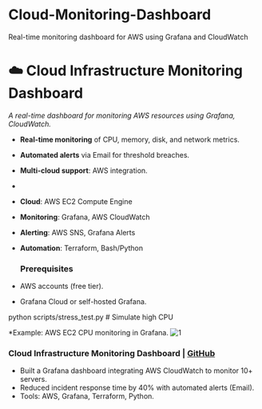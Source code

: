 # Cloud-Monitoring-Dashboard
Real-time monitoring dashboard for AWS using Grafana and CloudWatch

# ☁️ Cloud Infrastructure Monitoring Dashboard  
*A real-time dashboard for monitoring AWS resources using Grafana, CloudWatch.*  

- **Real-time monitoring** of CPU, memory, disk, and network metrics.  
- **Automated alerts** via Email for threshold breaches.  
- **Multi-cloud support**: AWS integration.
- 
 - **Cloud**: AWS EC2 Compute Engine  
- **Monitoring**: Grafana, AWS CloudWatch
- **Alerting**: AWS SNS, Grafana Alerts  
- **Automation**: Terraform, Bash/Python

  ### Prerequisites  
- AWS accounts (free tier).  
- Grafana Cloud or self-hosted Grafana.  

python scripts/stress_test.py  # Simulate high CPU  

*Example: AWS EC2 CPU monitoring in Grafana.
![1](https://github.com/user-attachments/assets/0f01c40a-4fc6-4e0b-afb5-18a2802f08ec)

### Cloud Infrastructure Monitoring Dashboard | [GitHub](https://github.com/hardikc/Cloud-Monitoring-Dashboard)  
- Built a Grafana dashboard integrating AWS CloudWatch to monitor 10+ servers.  
- Reduced incident response time by 40% with automated alerts (Email).  
- Tools: AWS, Grafana, Terraform, Python.  
